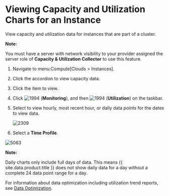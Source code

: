 # Viewing Capacity and Utilization Charts for an Instance

View capacity and utilization data for instances that are part of a
cluster.

**Note:**

You must have a server with network visibility to your provider assigned
the server role of **Capacity & Utilization Collector** to use this
feature.

1.  Navigate to menu:Compute\[Clouds \> Instances\].

2.  Click the accordion to view capacity data.

3.  Click the item to view.

4.  Click ![1994](../images/1994.png) (**Monitoring**), and then ![1994](../images/1994.png) (**Utilization**) on the taskbar.

5.  Select to view hourly, most recent hour, or daily data points for the dates to view data.

    ![2309](../images/2309.png)

6.  Select a **Time Profile**.

![5063](../images/5063.png)

**Note:**

Daily charts only include full days of data. This means {{ site.data.product.title }} does not show daily data for a day without a complete 24 data point range for a day.

For information about data optimization including utilization trend reports, see [Data Optimization](../managing_infrastructure_and_inventory/index.html#data-optimization).
